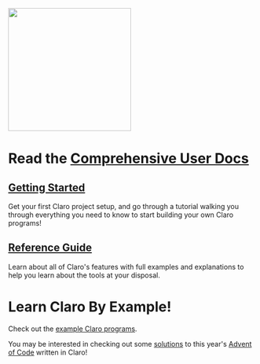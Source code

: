 <picture align="left">
  <source media="(prefers-color-scheme: dark)" srcset="https://github.com/JasonSteving99/claro-lang/blob/main/logo/ClaroLogoFromArrivalHeptapodOfferWeapon-transparentBackground.png" width=200>
  <img src="https://github.com/JasonSteving99/claro-lang/blob/main/logo/ClaroLogoFromArrivalHeptapodOfferWeapon1.jpeg" width=250 height=250>
</picture>

# Read the [Comprehensive User Docs](https://jasonsteving99.github.io/claro-lang/)

## [Getting Started](https://jasonsteving99.github.io/claro-lang/getting_started/getting_started.html)
Get your first Claro project setup, and go through a tutorial walking you through everything you need to know to start
building your own Claro programs!

## [Reference Guide](https://jasonsteving99.github.io/claro-lang/common_programming_concepts/variables_and_types/variables_and_types.generated_docs.html)
Learn about all of Claro's features with full examples and explanations to help you learn about the tools at your 
disposal.

# Learn Claro By Example!

Check out the [example Claro programs](https://github.com/JasonSteving99/claro-lang/tree/main/examples/claro_programs).

You may be interested in checking out some
[solutions](https://github.com/JasonSteving99/claro-lang/tree/main/examples/claro_programs/advent_of_code_2023) to this
year's [Advent of Code](adventofcode.com) written in Claro!
